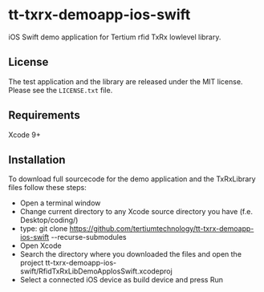 # tt-txrx-demoapp-ios-swift
iOS Swift demo application for Tertium rfid TxRx lowlevel library.

## License
The test application and the library are released under the MIT license. Please see the `LICENSE.txt` file.

## Requirements
Xcode 9+

## Installation
To download full sourcecode for the demo application and the TxRxLibrary files follow these steps:

- Open a terminal window
- Change current directory to any Xcode source directory you have (f.e. Desktop/coding/)
- type: git clone https://github.com/tertiumtechnology/tt-txrx-demoapp-ios-swift --recurse-submodules
- Open Xcode
- Search the directory where you downloaded the files and open the project tt-txrx-demoapp-ios-swift/RfidTxRxLibDemoAppIosSwift.xcodeproj
- Select a connected iOS device as build device and press Run
